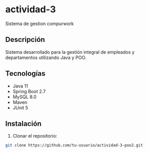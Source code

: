 # actividad-3
Sistema de gestion compurwork

## Descripción
Sistema desarrollado para la gestión integral de empleados y departamentos utilizando Java y POO.

## Tecnologías
- Java 11
- Spring Boot 2.7
- MySQL 8.0
- Maven
- JUnit 5

## Instalación
1. Clonar el repositorio:
```bash
git clone https://github.com/tu-usuario/actividad-3-poo2.git
